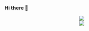 ### Hi there 👋

<!--
**markSeven007/markSeven007** is a ✨ _special_ ✨ repository because its `README.md` (this file) appears on your GitHub profile.

Here are some ideas to get you started:

- 🔭 I’m currently working on ...
- 🌱 I’m currently learning ...
- 👯 I’m looking to collaborate on ...
- 🤔 I’m looking for help with ...
- 💬 Ask me about ...
- 📫 How to reach me: ...
- 😄 Pronouns: ...
- ⚡ Fun fact: ...
-->
<div align="center"> <img src="https://visitor-badge.glitch.me/badge?page_id=markSeven007" /> </div>
<div align="center"> <img src="https://metrics.lecoq.io/markSeven007?template=classic&config.timezone=Asia%2FShanghai"> </div>
